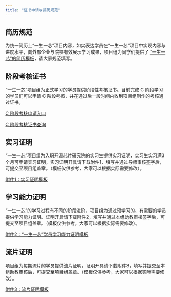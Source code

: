 ```yaml
---
title: "证书申请与简历规范"
---
```


## 简历规范

为统一简历上“一生一芯”项目内容，如实表达学员在“一生一芯”项目中实现内容与进度水平，向外部企业与院校有效展示学习成果，项目组为同学们提供了 [“一生一芯”的简历模板](https://fa45epzd9c7.feishu.cn/docx/P81udm5stoyFHZxbKLdcW3Ofnvc?from=from_copylink)，请大家规范填写。

## 阶段考核证书

“一生一芯”项目组为正式学习的学员提供阶段性考核证书。目前完成 C 阶段学习的学员们可以申请 C 阶段考核，并在通过后一段时间内收到项目组制作的考核通过证书。

[C 阶段考核申请入口](https://fa45epzd9c7.feishu.cn/docx/D72DdHB0Vor2Gvxs2Fkc5wzfnCd)

[C 阶段考核证书查询](https://fa45epzd9c7.feishu.cn/share/base/query/shrcnJAgaE4ZG4y5OsB1iAcwyjc)

## 实习证明

“一生一芯”项目组为入职开源芯片研究院的实习生提供实习证明，实习生实习满3个月可申请实习证明，实习证明开具请下载附件1，填写并通过导师审核签字后，可提交至项目组盖章。（模板仅供参考，大家可以根据实际需要修改）。

[附件1：实习证明模板](/res/files/附件1：实习证明模板.doc)

## 学习能力证明

 “一生一芯”的学习过程有不同的阶段进阶，项目组为通过预学习的、有需要的学员提供学习能力证明。证明开具请下载附件2，填写并通过本组助教审核签字后，可提交至项目组盖章。（模板仅供参考，大家可以根据实际需要修改）。

[附件2：“一生一芯”学员学习能力证明模板](/res/files/附件2：“一生一芯”学员学习能力证明模板.doc)

## 流片证明

项目组为每期流片的学员提供流片证明，证明开具请下载附件3，填写并提交至本组助教审核后，可提交至项目组盖章。（模板仅供参考，大家可以根据实际需要修改）。

[附件3：流片证明模板](/res/files/附件3：流片证明模板.doc)
